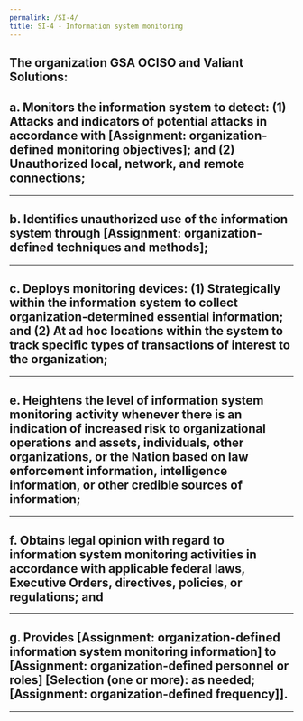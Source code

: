 ```yaml
---
permalink: /SI-4/
title: SI-4 - Information system monitoring
---
```

## The organization GSA OCISO and Valiant Solutions&colon;
## a. Monitors the information system to detect&colon; (1) Attacks and indicators of potential attacks in accordance with [Assignment&colon; organization-defined monitoring objectives]; and (2) Unauthorized local, network, and remote connections;  
* * *   
## b. Identifies unauthorized use of the information system through [Assignment&colon; organization-defined techniques and methods];  
* * *   
## c. Deploys monitoring devices&colon; (1) Strategically within the information system to collect organization-determined essential information; and (2) At ad hoc locations within the system to track specific types of transactions of interest to the organization;  
* * *   
## e. Heightens the level of information system monitoring activity whenever there is an indication of increased risk to organizational operations and assets, individuals, other organizations, or the Nation based on law enforcement information, intelligence information, or other credible sources of information;  
* * *   
## f. Obtains legal opinion with regard to information system monitoring activities in accordance with applicable federal laws, Executive Orders, directives, policies, or regulations; and  
* * *   
## g. Provides [Assignment&colon; organization-defined information system monitoring information] to [Assignment&colon; organization-defined personnel or roles] [Selection (one or more)&colon; as needed; [Assignment&colon; organization-defined frequency]].  
* * *   
